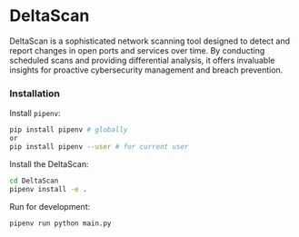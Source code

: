 # DeltaScan
DeltaScan is a sophisticated network scanning tool designed to detect and report changes in open ports and services over time. By conducting scheduled scans and providing differential analysis, it offers invaluable insights for proactive cybersecurity management and breach prevention.

### Installation
Install `pipenv`:
```bash
pip install pipenv # globally
or
pip install pipenv --user # for current user
```

Install the DeltaScan:
```bash
cd DeltaScan
pipenv install -e .
```

Run for development:
```bash
pipenv run python main.py
```
